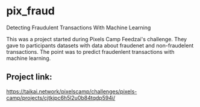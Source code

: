 # pix_fraud
Detecting Fraudulent Transactions With Machine Learning

This was a project started during Pixels Camp Feedzai's challenge. 
They gave to participants datasets with data about fraudenet and non-fraudelent transactions.
The point was to predict fraudenlent transactions with machine learning.  

## Project link:   
https://taikai.network/pixelscamp/challenges/pixels-camp/projects/cjtkjpc6h5l2u0b84tqdp594i/
